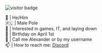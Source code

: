 ![visitor badge](https://visitor-badge.glitch.me/badge?page_id=OlsonBolson-dev.visitor-badge)

👨 | He/Him  <br />
🇵🇱 | Male Pole  <br />
🧠 | Interested in games, IT, and laying down  <br />
🎂 | Birthday on April 1st  <br />
🤙 | Call me Alexander or by my username  <br />
📫 | How to reach me: [Discord](https://discord.com/users/444131047316389888)
